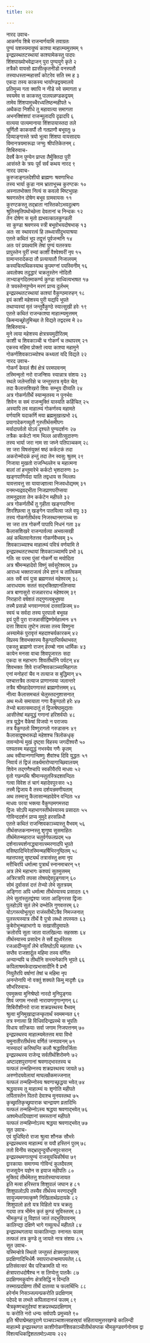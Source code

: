 ```yaml
---
title: २२२

---
```

नारद उवाच-  
आकर्णय शिबे राजन्वर्णयामि तवाग्रतः  
पुण्यं यशस्यमायुष्यं काश्या माहात्म्यमुत्तमम् १  
इन्द्रप्रस्थतटस्थायां काश्यामेकस्तु पादपः  
शिंशपाख्योभवेद्राजन् पुरा पुण्ययुगे कृते २  
तत्रैको वायसो ह्यासीत्कृतनीडो वनस्पतौ  
तस्याधस्तान्महासर्पं कोटरेव सति स्म ह ३  
एकदा तस्य काकस्य भार्याण्डद्वयमालये  
प्रतिमुच्य गता क्वापि न नीडे स्वे समागता ४  
स्वयमेव स काकस्तु पालयन्नण्डकद्वयम्  
तामेव शिंशपामुच्चैरध्यतिष्ठन्महीपते ५  
अथैकदा निशीधे तु महावात्या समागता  
अभनक्शिंशपां राजन्मूलादपि दृढादपि ६  
वात्यया पात्यमानाया शिंशपायास्तदा तले  
चूर्णितौ काकसर्पौ तौ गतप्राणौ बभूवतुः ७  
दिव्याङ्गास्ते त्रयो भूत्वा शिंशपा वायसादयः  
विमानत्रयमारूढा जग्मुः श्रीपतिकेतनम् ८  
शिबिरुवाच-  
देवर्षे केन पुण्येन प्राप्ता तैर्मुक्तिदा पुरी  
आसंस्ते के त्रयः पूर्वं सर्वं कथय नारद ९  
नारद उवाच-  
कुरुजाङ्गलदेशीयो ब्राह्मणः श्रवणाभिधः  
तस्य भार्या कुडा नाम भ्राताभूच्च कुरण्टकः १०  
अस्नातभोक्ता नित्यं स कवलो मिष्टभुग्रहः  
श्रवणस्तेन दोषेण बभूव ग्रामवायसः ११  
कुरण्टकस्तु तद्भ्राता नास्तिकोऽभवदुल्बणः  
श्रुतिस्मृतिपथोच्छेत्ता देवतानां च निन्दकः १२  
तेन दोषेण स मृतो ह्यभवत्कालकुण्डली  
सा कुण्डा श्रवणस्य स्त्री बभूवोभयदोषभाक् १३  
अतः सा स्थावरत्वं हि लब्ध्वासीदुभयाश्रया  
एतत्ते कथितं भूप तद्वृत्तं पूर्वजन्मनि १४  
अतः परं प्रवक्ष्यामि तेषां पुण्यं यतस्त्रयः  
प्रापुस्तेन पुरीं रम्यां काशीं वैश्वेश्वरीं नृप १५  
ग्रामान्तरादेकदा तौ प्रत्यायातौ निजालयम्  
कस्यचित्पथिकस्याथ कूपमग्नां पयस्विनीम् १६  
अवलोक्य तदुद्धारं चक्रतुस्तेन नोदितौ  
ताभ्याङ्गदितमाकर्ण्य कुण्डा साध्वित्यभाषत १७  
ते त्रयस्तेनपुण्येन मरणं प्राप्य दुर्लभम्  
इन्द्रप्रस्थतटस्थायां काश्यां वैकुण्ठमारुहन् १८  
इयं काशी महेशस्य पुरी यद्यपि भूपते  
तथाप्यस्यां मृतं जन्तुर्वैकुण्ठे स्यात्सुखी हरेः १९  
एतत्ते कथितं राजन्काश्या माहात्म्यमुत्तमम्  
किमन्यच्छ्रोतुमिच्छा ते विद्यते तद्वदस्व मे २०  
शिबिरुवाच-  
मुने त्वया महेशस्य क्षेत्रत्रयमुदीरितम्  
काशी च शिवकाञ्ची च गोकर्णं च तथापरम् २१  
एकस्य महिमा प्रोक्तो त्वया काश्या महामुने  
गोकर्णशिवकाञ्च्योश्च कथ्यतां यदि विद्यते २२  
नारद उवाच-  
गोकर्णं केवलं शैवं क्षेत्रं परमपावनम्  
तस्मिन्मृतो नरो राजन्शिवः स्यान्नात्र संशयः २३  
स्थले जलेन्तरिक्षे च जन्तुस्तत्र मृयेत चेत्  
तदा कैलासशिखरो शिवः सम्भूय दीव्यति २४  
अत्र गोकर्णतीर्थे स्यान्मृतस्य न पुनर्भवः  
शिवेन स समं राजन्मुक्तिं यास्यति कर्हिचित् २५  
अस्यापि तव माहात्म्यं गोकर्णस्य महामते  
वर्णयामि यदाकर्णि मया ब्रह्ममुखात्प्रभो २६  
प्रयागादेकगव्यूतौ गुरुतीर्थसमीपगः  
मर्यादापर्वतो योऽयं दृश्यते पुण्यदर्शनः २७  
तत्रैकः कर्कटो नाम भिल्ल आसीत्सुदारुणः  
तस्य भार्या जरा नाम सा जघ्ने पतिपञ्चकम् २८  
सा जरा विषसंयुक्तं षष्ठं कर्कटकं तदा  
अकरोन्मोदकं हन्तुं तदा तेन स्वसुः श्रुतम् २९  
निजाया मुखतो राजन्भिल्लेन च महात्मना  
बालां तां हन्तुमारेभे कर्कटो भृशदारुणः ३०  
खङ्गपाणिर्यदा याति तद्वधाय स भिल्लपः  
यावत्तावत्तु सा यायाज्ज्ञात्वा निजवधोद्यमम् ३१  
वनमभ्यद्रवद्भीता निजप्राणपरीप्सया  
तामनुद्रवता तेन कर्कटेन महीपते ३२  
अत्र गोकर्णतीर्थे तु गृहीता खङ्गपाणिना  
शिरश्छित्वा तु खङ्गेन पातयित्वा जले वपुः ३३  
तस्य गोकर्णतीर्थस्य निजस्थानमगाच्च सः  
सा जरा तत्र गोकर्णे पापापि निधनं गता ३४  
कैलासशिखरे राजन्पार्वत्या अभवत्सखी  
अहं कथितवानेतत्तव गोकर्णवैभवम् ३५  
शिवकाञ्च्याश्च माहात्म्यं पवित्रं वर्णयामि ते  
इन्द्रप्रस्थतटस्थायां शिवकाञ्च्यामपि प्रभो ३६  
गतिः सा परमा पुंसां गोकर्णे या मयोदिता  
अत्र श्रीमन्महादेवो विष्णुं सर्वसुरेश्वरम् ३७  
आराध्य भक्तराजत्वं लेभे ज्ञानं च तात्विकम्  
अतः सर्वे वयं पुत्रा ब्रह्मणस्तं महेश्वरम् ३८  
आराधयामः सततं सद्भक्तिज्ञानलिप्सया  
अत्र बाणासुरो राजन्नारराध महेश्वरम् ३९  
निराहारो वर्षशतं तद्गुणत्वबुभूषया  
तस्मै प्रसन्नो भगवान्गणत्वं दत्तवान्निजम् ४०  
स्वयं च सर्वदा तस्य पुरपालो बभूवह  
इयं पुरी पुरा राजन्नासीद्विष्णोर्महात्मनः ४१  
दत्ता शिवाय तुष्टेन तपसा तस्य विष्णुना  
अस्यामेकं पुरावृत्तं महदाश्चर्यकारकम् ४२  
विप्रस्य शिवभक्तस्य वैकुण्ठाप्तिर्यथाभवत्  
एकस्तु ब्राह्मणो राजन् हेरम्बो नाम धार्मिकः ४३  
कायेन मनसा वाचा शिवपूजारतः सदा  
एकदा स महाभागः शिवतीर्थानि पर्यटन् ४४  
शिवभक्तः शिवे राजन्शिवकाञ्च्यामिहागतः  
एनां मनोहरां चैव न तत्याज स बुद्धिमान् ४५  
पश्चात्तत्रैव तत्याज प्राणानस्या जलान्तरे  
तत्रैव श्रीमहादेवगणास्तं ब्राह्मणोत्तमम् ४६  
नीत्वा कैलासमचलं चेलुस्तदनुशासनात्  
अथ मध्ये समायाता गणा वैकुण्ठतो हरेः ४७  
तेभ्यो बलात्समादातुं तं द्विजश्रेष्ठमुद्यताः  
आसीत्तेषां महयुद्धं गणानां हरिशर्वयोः ४८  
तत्र युद्धेन वैकेषां विजयो न पराजयः  
तत्र वैकुण्ठतो विष्णुरागतो गरुडासनः ४९  
कैलासाद्वृषभारूढो महेशश्च त्रिलोकधृक्  
तावन्योन्यं मुखं दृष्ट्वा विहस्य जगदीश्वरौ ५०  
पश्यतस्म महद्युद्धं नभस्येव गणैः कृतम्  
अथ स्वीयान्गणान्विष्णुः शैवांश्च दिवि युद्धतः ५१  
निवार्य तं द्विजं तार्क्ष्यमारोप्यागाच्छिवालयम्  
शिवेन तद्गणैश्चापि स्वकीयैरपि माधवः ५२  
वृतो गछन्पथि श्रीमान्स्तुतस्त्रिदशवन्दितः  
गत्वा विवेश तं चागं महादेवपुरःसरः ५३  
तस्मै द्विजाय वै तस्य दर्शयन्रमणीयताम्  
अथ तस्मात्तु कैलासान्महादेवेन वन्दितः ५४  
माधवः परया भक्त्या वैकुण्ठमगमत्तदा  
द्विजः सोऽपि महाभागस्तीर्थस्यास्य प्रसादतः ५५  
गोविन्ददर्शनं प्राप्य मुमुदे हरसन्निधौ  
एतत्ते कथितं राजन्शिवकाञ्च्यास्तु वैभवम् ५६  
तीर्थसप्तकनाम्नस्तु शृणुष्व सुसमाहितः  
तीर्थमेतन्महाराज चतुर्वर्गफलप्रदम् ५७  
दर्शनात्स्पर्शनाद्ध्यानात्स्मरणादपि भूपते  
वसिष्ठादिभिरेतस्मिन्महर्षिभिरनुष्ठितम् ५८  
महत्तपस्तु सृष्ट्यर्थं तत्रासंस्तु क्षमा नृप  
मरीचिरपि धर्मात्मा पुत्रार्थं स्नानमाचरन् ५९  
अत्र लेभे महाभागः कश्यपं सुतमुत्तमम्  
अत्रिरत्रापि तपसा तोषयद्देवपुङ्गवान् ६०  
सोमं दुर्वाससं दत्तं तेभ्यो लेभे सुतत्रयम्  
अङ्गिरा अपि धर्मात्मा तीर्थस्यास्य प्रसादतः ६१  
लेभे सुतांस्तुतद्वंश्या जाता आङ्गिरसा द्विजाः  
पुलहोऽपि सुतं लेभे दम्भोलि गुणवत्तरम् ६२  
योऽगस्त्योभूत्पुरा राजंस्तीर्थेऽत्रैव निमज्जनात्  
पुलस्त्यस्यात्र तीर्थे वै पुत्रो लब्धो तपस्यतः ६३  
कुबेरोभून्महाभागो यः सखासीदुमापतेः  
क्रतोरपि सुता जाता वालखिल्याः सहस्रशः ६४  
तीर्थस्यास्य प्रसादेन ते सर्वे ह्यूर्ध्वरेतसः  
रजआदीन्सुताँ लेभे वसिष्ठोऽपि महातपाः ६५  
सप्तैव राजशार्दूल महिमा तस्य वर्णितः  
अन्यान्यपि च तीर्थानि सन्त्यनेकानि भूपते ६६  
कपिलाश्रमकेदारप्रभासादीनि वै प्रभौ  
नियुतैरपि वर्षाणां तेषां च महिमा नृप  
अनन्तेनापि नो वक्तुं शक्यते किमु मादृशैः ६७  
सौभरिरुवाच-  
एवमुक्त्वा मुनिश्रेष्ठो नारदो मुनिपुङ्गवः  
शिवं जगाम नभसो नारायणगुणान्गृणन् ६८  
शिबिरौशीनरो राजा शक्रप्रस्थस्य वैभवम्  
श्रुत्वा मुनिमुखाद्राजन्कृतार्थं स्वममन्यत ६९  
तत्र स्नात्वा हि विधिवदिन्द्रप्रस्थे स भूपतिः  
विधाय सत्क्रियाः सर्वा जगाम निजपत्तनम् ७०  
इन्द्रप्रस्थस्य माहात्म्यमेतत्तव मया विभो  
यमुनातीरतीर्थस्य वर्णितं जनपावनम् ७१  
नास्यादरं करिष्यन्ति कलौ श्रद्धाविवर्जिताः  
इन्द्रप्रस्थस्य राजेन्द्र सर्वतीर्थशिरोमणेः ७२  
अष्टादशपुराणानां श्रवणाद्भारतस्य च  
यत्फलं तन्महिम्नस्य शक्रप्रस्थस्य जायते ७३  
अरुणोदयवेलायां माघलक्षैकमज्जनात्  
यत्फलं तन्महिम्नोस्य श्रवणाच्छ्रद्धया भवेत् ७४  
श्रद्धयास्य तु माहात्म्यं यः शृणोति महीपते  
तर्पितास्तेन पितरो देवाश्च मुनयस्तथा ७५  
कृच्छ्रातिकृच्छ्रपाराक चान्द्रायण व्रतादिभिः  
यत्फलं तन्महिम्नोऽस्य श्रद्धया श्रवणाद्भवेत् ७६  
अश्वमेधादियज्ञानां समस्तानां महीपते  
यत्फलं तन्महिम्नोऽस्य श्रद्धया श्रवणाद्भवेत् ७७  
सूत उवाच-  
एवं युधिष्ठिरो राजा श्रुत्वा शौनक सौभरेः  
इन्द्रप्रस्थस्य माहात्म्यं स ययौ हस्तिनं पुरम् ७८  
ततो विनीय सद्भ्रातॄन्दुर्योधनपुरःसरान्  
इन्द्रप्रस्थमगात्पुण्यं राजसूयचिकीर्षया ७९  
द्वारकायाः समागम्य गोविन्दं कुलदैवतम्  
राजसूयेन यज्ञेन स इयाज महीपतिः ८०  
मुक्तिदं तीर्थमेतत्तु शपतोस्याप्यजायत  
इति मत्वा हरिस्तत्र शिशुपालं जघान ह ८१  
शिशुपालोऽपि तस्यैव तीर्थस्य मरणाद्भुवि  
सायुज्यमगमत्कृष्णे निखिलार्थप्रदायके ८२  
शिशुपालो हतो यत्र विहितो यत्र चक्रतुः  
गदया तत्र भीमेन कृतं कुण्डं सुविस्तरम् ८३  
भीमकुण्डं तु विज्ञातं जातं तद्भुविपावनम्  
कालिन्द्या दक्षिणे भागे गव्यूत्यर्धं महीतले ८४  
इन्द्रप्रस्थगताया यत्कालिन्द्याः स्नानतः फलम्  
तत्फलं तत्र कुण्डे तु जायते नात्र संशयः ८५  
सूत उवाच-  
यस्मिन्क्षेत्रे स्थितो जन्तुस्तं क्षेत्रमनुवत्सरम्  
प्रदक्षिणादिभिर्धर्मैः स्वापराधान्क्षमापयतेत् ८६  
प्रतिसंवत्सरं चैव परिक्रामति यो नरः  
क्षेत्रापराधदोषैश्च न स लिप्येत्तु पातकैः ८७  
प्रदक्षिणमकुर्वाणः क्षेत्रसिद्धिं न विन्दति  
तस्मात्प्रदक्षिणा तीर्थे दातव्या च फलार्थिभिः ८८  
हरेर्नाम निसञ्जल्पन्प्रकरोति प्रदक्षिणाम्  
पदेपदे स लभते कपिलादानजं फलम् ८९  
चैत्रकृष्णचतुर्दश्यां शक्रप्रस्थप्रदक्षिणाम्  
यः करोति नरो धन्यः सर्वपापैः प्रमुच्यते ९०  
इति श्रीपाद्मेमहापुराणे पञ्चपञ्चाशत्साहस्र्यां संहितायामुत्तरखण्डे कालिन्दी  
माहात्म्ये इन्द्रप्रस्थगत काशीगोकर्णशिवकाञ्चीतीर्थसप्तक भीमकुण्डवर्णनोनाम द्वा  
विंशत्यधिकद्विशततमोऽध्यायः २२२